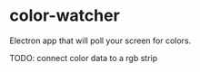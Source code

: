 # color-watcher

Electron app that will poll your screen for colors.

TODO: connect color data to a rgb strip
